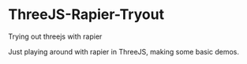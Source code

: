 # ThreeJS-Rapier-Tryout
Trying out threejs with rapier

Just playing around with rapier in ThreeJS, making some basic demos. 
